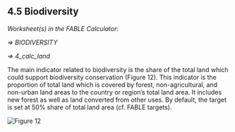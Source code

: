 ## 4.5 Biodiversity

_Worksheet(s) in the FABLE Calculator:_

_⇒ BIODIVERSITY_

_⇒ 4_calc_land_

The main indicator related to biodiversity is the share of the total land which could support biodiversity conservation (Figure 12). This indicator is the proportion of total land which is covered by forest, non-agricultural, and non-urban land areas to the country or region’s total land area. It includes new forest as well as land converted from other uses. By default, the target is set at 50% share of total land area (cf. FABLE targets).

![Figure 12](https://user-images.githubusercontent.com/68918893/88803939-7d4d8080-d1ad-11ea-9414-ca169f6e99b2.png)

